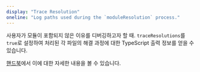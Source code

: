 ```yaml
---
display: "Trace Resolution"
oneline: "Log paths used during the `moduleResolution` process."
---
```


사용자가 모듈이 포함되지 않은 이유를 디버깅하고자 할 때.
`traceResolutions`를 `true`로 설정하여 처리된 각 파일의 해결 과정에 대한 TypeScript 출력 정보를 얻을 수 있습니다.

[핸드북](/docs/handbook/module-resolution.html#tracing-module-resolution)에서 이에 대한 자세한 내용을 볼 수 있습니다.

